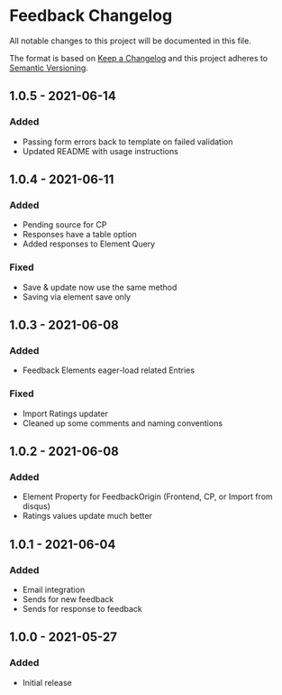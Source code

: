 # Feedback Changelog

All notable changes to this project will be documented in this file.

The format is based on [Keep a Changelog](http://keepachangelog.com/) and this project adheres to [Semantic Versioning](http://semver.org/).

## 1.0.5 - 2021-06-14
### Added
- Passing form errors back to template on failed validation
- Updated README with usage instructions

## 1.0.4 - 2021-06-11
### Added
- Pending source for CP
- Responses have a table option
- Added responses to Element Query

### Fixed
- Save & update now use the same method
- Saving via element save only

## 1.0.3 - 2021-06-08
### Added
- Feedback Elements eager-load related Entries
### Fixed
- Import Ratings updater
- Cleaned up some comments and naming conventions

## 1.0.2 - 2021-06-08
### Added
- Element Property for FeedbackOrigin (Frontend, CP, or Import from disqus)
- Ratings values update much better

## 1.0.1 - 2021-06-04
### Added
- Email integration
- Sends for new feedback
- Sends for response to feedback

## 1.0.0 - 2021-05-27
### Added
- Initial release

